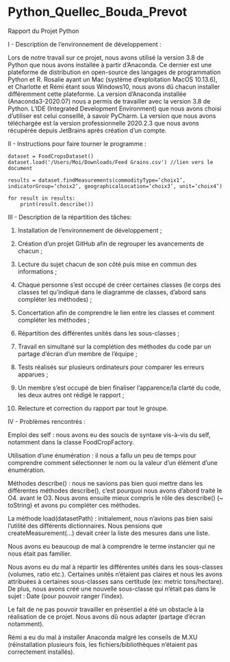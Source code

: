 # Python_Quellec_Bouda_Prevot
Rapport du Projet Python

I - Description de l’environnement de développement :

Lors de notre travail sur ce projet, nous avons utilisé la version 3.8 de Python que nous avons installée à partir d’Anaconda. 
Ce dernier est une plateforme de distribution en open-source des langages de programmation Python et R. 
Rosalie ayant un Mac (système d’exploitation MacOS 10.13.6), et Charlotte et Rémi étant sous Windows10, nous avons dû chacun installer différemment cette plateforme.
La version d’Anaconda installée (Anaconda3-2020.07) nous a permis de travailler avec la version 3.8 de Python.
L’IDE (Integrated Development Environment) que nous avons choisi d’utiliser est celui conseillé, à savoir PyCharm. 
La version que nous avons téléchargée est la version professionnelle 2020.2.3 que nous avons récupérée depuis JetBrains après création d’un compte.


II  - Instructions pour faire tourner le programme :


	dataset = FoodCropsDataset()
	dataset.load('/Users/Moi/Downloads/Feed Grains.csv') //lien vers le document

	results = dataset.findMeasurements(commodityType=‘choix1’, indicatorGroup=‘choix2’, geographicalLocation=‘choix3’, unit=‘choix4’)

	for result in results:
  		print(result.describe())



III - Description de la répartition des tâches:


1) Installation de l’environnement de développement ;

2) Création d’un projet GitHub afin de regrouper les avancements de chacun ;

3) Lecture du sujet chacun de son côté puis mise en commun des informations ;

4) Chaque personne s’est occupé de créer certaines classes (le corps des classes tel qu’indiqué dans le diagramme de classes, d’abord sans compléter les méthodes) ;

5) Concertation afin de comprendre le lien entre les classes et comment compléter les méthodes ;

6) Répartition des différentes unités dans les sous-classes ;

7) Travail en simultané sur la complétion des méthodes du code par un partage d’écran d’un membre de l’équipe ;

8) Tests réalisés sur plusieurs ordinateurs pour comparer les erreurs apparues ;

9) Un membre s’est occupé de bien finaliser l’apparence/la clarté du code, les deux autres ont rédigé le rapport ;

10) Relecture et correction du rapport par tout le groupe.


IV - Problèmes rencontrés :


Emploi des self : nous avons eu des soucis de syntaxe vis-à-vis du self, notamment dans la classe FoodCropFactory.

Utilisation d’une énumération : il nous a fallu un peu de temps pour comprendre comment sélectionner le nom ou la valeur d’un élément d’une énumération.

Méthodes describe() : nous ne savions pas bien quoi mettre dans les différentes méthodes describe(), c’est pourquoi nous avons d’abord traité le O4. avant le O3. 
Nous avons ensuite mieux compris le rôle des describe() (~ toString) et avons pu compléter ces méthodes.

La méthode load(datasetPath) : initialement, nous n’avions pas bien saisi l’utilité des différents dictionnaires. 
Nous pensions que createMeasurement(...) devait créer la liste des mesures dans une liste.

Nous avons eu beaucoup de mal à comprendre le terme instancier qui ne nous était pas familier.

Nous avons eu du mal à répartir les différentes unités dans les sous-classes (volumes, ratio etc.). 
Certaines unités n’étaient pas claires et nous les avons attribuées à certaines sous-classes sans certitude (ex: metric tons/hectare). 
De plus, nous avons créé une nouvelle sous-classe qui n’était pas dans le sujet : Date (pour pouvoir ranger l’index).

Le fait de ne pas pouvoir travailler en présentiel a été un obstacle à la réalisation de ce projet. Nous avons dû nous adapter (partage d’écran notamment).

Rémi a eu du mal à installer Anaconda malgré les conseils de M.XU (réinstallation plusieurs fois, les fichiers/bibliothèques n’étaient pas correctement installés).
